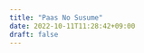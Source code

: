 ```yaml
---
title: "Paas No Susume"
date: 2022-10-11T11:28:42+09:00
draft: false
---
```


<!-- title, subtitle, description, img-path -->
<!-- title, subtitle, description, img-path -->
<!-- title, subtitle, description, img-path -->
<!-- title, subtitle, description, img-path -->